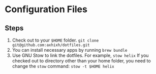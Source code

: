 # Configuration Files

## Steps
 1. Check out to your `$HOME` folder. `git clone git@github.com:axhixh/dotfiles.git`
 2. You can install necessary apps by running `brew bundle`
 3. Use GNU Stow to link the dotfiles. For example, `stow helix`
    If you checked out to directory other than your home folder,
    you need to change the `stow` command:
    `stow -t $HOME helix`
